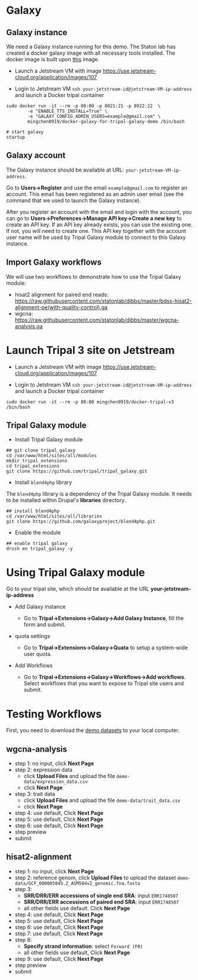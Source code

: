# Galaxy

## Galaxy instance

We need a Galaxy instance running for this demo. The Staton lab has created a docker galaxy image with all necessary tools
installed. The docker image is built upon [this](https://github.com/bgruening/docker-galaxy-stable) image. 

* Launch a Jetstream VM with image https://use.jetstream-cloud.org/application/images/107

* Login to Jetstream VM `ssh your-jetstream-id@jetstream-VM-ip-address` and launch a Docker tripal container

```
sudo docker run -it --rm -p 80:80 -p 8021:21 -p 8022:22  \
    	-e "ENABLE_TTS_INSTALL=True" \
    	-e "GALAXY_CONFIG_ADMIN_USERS=example@gmail.com" \
    	mingchen0919/docker-galaxy-for-tripal-galaxy-demo /bin/bash
    	
# start galaxy
startup
```

## Galaxy account

The Galaxy instance should be available at URL: `your-jetstream-VM-ip-address`.

Go to **Users->Register** and use the email `example@gmail.com` to register an account. This email has been registered
as an admin user email (see the command that we used to launch the Galaxy instance).

After you register an account with the email and login with the account, you can go to **Users->Preferences->Manage API key->Create a new key** 
to create an API key. If an API key already exists, you can use the existing one. If not, you will need to create one. 
This API key together with the account user name will be used by Tripal Galaxy module to connect to this Galaxy instance.

## Import Galaxy workflows

We will use two workflows to demonstrate how to use the Tripal Galaxy module:

* hisat2 alignment for paired end reads: https://raw.githubusercontent.com/statonlab/dibbs/master/bdss-hisat2-alignment-pe(with-quality-control).ga
* wgcna: https://raw.githubusercontent.com/statonlab/dibbs/master/wgcna-analysis.ga

# Launch Tripal 3 site on Jetstream 

* Launch a Jetstream VM with image https://use.jetstream-cloud.org/application/images/107

* Login to Jetstream VM `ssh your-jetstream-id@jetstream-VM-ip-address` and launch a Docker tripal container

```unix
sudo docker run -it --rm -p 80:80 mingchen0919/docker-tripal-v3 /bin/bash
```

## Tripal Galaxy module

* Install Tripal Galaxy module

``` 
## git clone tripal_galaxy
cd /var/www/html/sites/all/modules
mkdir tripal_extensions
cd tripal_extensions
git clone https://github.com/tripal/tripal_galaxy.git
```

* Install `blend4php` library

The `blend4php` library is a dependency of the Tripal Galaxy module. It needs to be installed within Drupal's **libraries** directory.

```
## install blend4php
cd /var/www/html/sites/all/libraries
git clone https://github.com/galaxyproject/blend4php.git
```

* Enable the module

```
## enable tripal galaxy
drush en tripal_galaxy -y
```

# Using Tripal Galaxy module

Go to your tripal site, which should be available at the URL **your-jetstream-ip-address** 

* Add Galaxy instance

    + Go to **Tripal->Extensions->Galaxy->Add Galaxy Instance**, fill the form and submit.
    
* quota settings

    + Go to **Tripal->Extensions->Galaxy->Quata** to setup a system-wide user quota.
    
* Add Workflows

    + Go to **Tripal->Extensions->Galaxy->Workflows->Add workflows**. Select workflows that you want to expose to Tripal
    site users and submit.
    

# Testing Workflows

First, you need to download the [demo datasets](https://github.com/statonlab/tripal_galaxy_demo/tree/master/demo-data) to your local computer.


## wgcna-analysis

* step 1: no input, click **Next Page**
* step 2: expression data
    + click **Upload Files** and upload the file `demo-data/expression_data.csv`
    + click **Next Page**
* step 3: trait data
    + click **Upload Files** and upload the file `demo-data/trait_data.csv`
    + click **Next Page**
* step 4: use default, Click **Next Page**
* step 5: use default, Click **Next Page**
* step 6: use default, Click **Next Page**
* step preview
* submit

## hisat2-alignment

* step 1: no input, click **Next Page**
* step 2: reference genom, click **Upload Files** to upload the dataset `demo-data/GCF_000005845.2_ASM584v2_genomic.fna.fasta`
* step 3:
    + **SRR/DRR/ERR accessions of single end SRA**: input `ERR1748507`
    + **SRR/DRR/ERR accessions of paired end SRA**: input `ERR1748507`
    + all other fields use default. Click **Next Page**
* step 4: use default, Click **Next Page**
* step 5: use default, Click **Next Page**
* step 6: use default, Click **Next Page**
* step 7: use default, Click **Next Page**
* step 8: 
    + **Specify strand information**: select `Forward (FR)`
    + all other fields use default, Click **Next Page**
* step 9: use default, Click **Next Page**
* step preview
* submit


